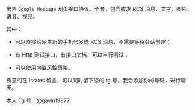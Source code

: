 出售 `Google Message` 网页接口协议。全套，包含收发 RCS 消息，文字、图片、语音、视频。

其中：
 
  * 可以直接给陌生新的手机号发送 RCS 消息，不需要等待会话创建；
 
  * 有 Http 测试接口，有接口文档，可以自行测试；   
    
  * 可以使用内置风控策略。     
  
有意的在 Issues 留言，可以同时留下您的 tg 号，我会添加你的号码，进行聊天。  

本人 Tg 号：@gavin19877
